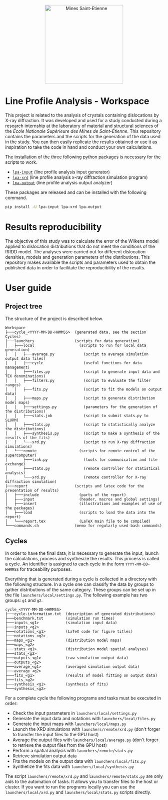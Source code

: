 <div align="center"><br>
  <img width="250" src="https://dunstan.becht.network/permanent/mines.svg" alt="Mines Saint-Etienne">
</div>

# Line Profile Analysis - Workspace

This project is related to the analysis of crystals containing dislocations by X-ray diffraction. It was developed and used for a study conducted during a research internship at the laboratory of material and structural sciences of the *École Nationale Supérieure des Mines de Saint-Étienne*. This repository contains the parameters and the scripts for the generation of the data used in the study. You can then easily replicate the results obtained or use it as inspiration to take the code in hand and conduct your own calculations.

The installation of the three following python packages is necessary for the scripts to work.
* [`lpa-input`](https://github.com/DunstanBecht/lpa-input) (line profile analysis input generator)
* [`lpa-xrd`](https://github.com/DunstanBecht/lpa-xrd) (line profile analysis x-ray diffraction simulation program)
* [`lpa-output`](https://github.com/DunstanBecht/lpa-output) (line profile analysis output analyzer)

These packages are released and can be installed with the following command.
```bash
pip install -U lpa-input lpa-xrd lpa-output
```

# Results reproducibility

The objective of this study was to calculate the error of the Wilkens model applied to dislocation distributions that do not meet the conditions of the RRDD model. The analyses were carried out for different dislocation densities, models and generation parameters of the distributions. This repository makes available the scripts and parameters used to obtain the published data in order to facilitate the reproducibility of the results.

# User guide

## Project tree

The structure of the project is described below.
```
Workspace
├───cycle_<YYYY-MM-DD-HHMMSS>  (generated data, see the section Cycles)
├───launchers                  (scripts for data generation)
│   ├───local                    (scripts to run for local data generation)
│   │   ├───average.py             (script to average simulation output data files)
│   │   ├───cycle                  (useful functions for data management)
│   │   ├───files.py               (script to generate input data and TEX denominations)
│   │   ├───filters.py             (script to evaluate the filter ranges)
│   │   ├───fits.py                (script to fit the models on output data)
│   │   ├───maps.py                (script to generate distribution model maps)
│   │   ├───settings.py            (parameters for the generation of the distributions)
│   │   ├───stats.job              (script to submit stats.py to SLURM)
│   │   ├───stats.py               (script to statistically analyze the distributions)
│   │   ├───synthesis.py           (script to make a synthesis of the results of the fits)
│   │   └───xrd.py                 (script to run X-ray diffraction simulations)
│   └───remote                   (scripts for remote control of the supercomputer)
│       ├───link.py                (tools for communication and file exchange)
│       ├───stats.py               (remote controller for statistical analysis)
│       └───xrd.py                 (remote controller for X-ray diffraction simulation)
├───report                     (scripts and latex code for the presentation of results)
│   ├───include                  (parts of the report)
│   ├───input                    (header, macros and global settings)
│   ├───insert                   (illustrations and examples of use of the packages)
│   ├───load                     (scripts to load the data into the report)
│   └───report.tex               (LaTeX main file to be compiled)
└───commands.sh                (memo for regularly used bash commands)
```

## Cycles

In order to have the final data, it is necessary to generate the input, launch the calculations, process and synthesize the results. This process is called a cycle. An identifier is assigned to each cycle in the form `YYYY-MM-DD-HHMMSS` for traceability purposes.

Everything that is generated during a cycle is collected in a directory with the following structure. In a cycle one can classify the data by groups to gather distributions of the same category. These groups can be set up in the file `launchers/local/settings.py`. The following example has two groups: `g1` and `g2`.
```
cycle_<YYYY-MM-DD-HHMMSS>
├───cycle-information.txt  (description of generated distributions)
├───benchmark.txt          (simulation run times)
├───inputs_<g1>            (simulation input data)
├───inputs_<g2>
├───notations_<g1>         (LaTeX code for figure titles)
├───notations_<g2>
├───maps_<g1>              (distribution model maps)
├───maps_<g2>
├───stats_<g1>             (distribution model spatial analyses)
├───stats_<g2>
├───outputs_<g1>           (raw simulation output data)
├───outputs_<g2>
├───average_<g1>           (averaged simulation output data)
├───average_<g2>
├───fits_<g1>              (results of model fitting on output data)
├───fits_<g2>
├───synthesis_<g1>         (synthesis of fits)
└───synthesis_<g2>
```

For a complete cycle the following programs and tasks must be executed in order:
* Check the input parameters in `launchers/local/settings.py`
* Generate the input data and notations with `launchers/local/files.py`
* Generate the input maps with `launchers/local/maps.py`
* Launch the XRD simulations with `launchers/remote/xrd.py` (don't forger to transfer the input files to the GPU host)
* Average the output files with `launchers/local/average.py` (don't forger to retrieve the output files from the GPU host)
* Perform a spatial analysis with `launchers/remote/stats.py`
* Retrieve simulation output data
* Fits the models on the output data with `launchers/local/fits.py`
* Synthetize the fits data with `launchers/local/synthesis.py`

The script `launchers/remote/xrd.py` and `launchers/remote/stats.py` are only aids to the automation of tasks. It allows you to transfer files to the host or cluster. If you want to run the programs locally you can use the `launchers/local/xrd.py` and `launchers/local/stats.py` scripts directly.
